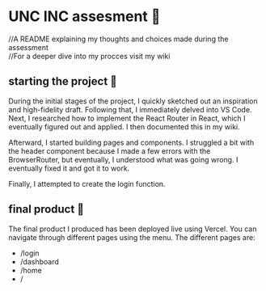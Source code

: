 # UNC INC assesment 🎤
//A README explaining my thoughts and choices made during the assessment <br>
//For a deeper dive into my procces visit my wiki

## starting the project 🏃
During the initial stages of the project, I quickly sketched out an inspiration and high-fidelity draft. Following that, I immediately delved into VS Code.
Next, I researched how to implement the React Router in React, which I eventually figured out and applied. I then documented this in my wiki.

Afterward, I started building pages and components. I struggled a bit with the header component because I made a few errors with the BrowserRouter, but eventually, I understood what was going wrong. I eventually fixed it and got it to work.

Finally, I attempted to create the login function.

## final product 🎩

The final product I produced has been deployed live using Vercel. You can navigate through different pages using the menu.
The different pages are:
- /login
- /dashboard
- /home
- /



